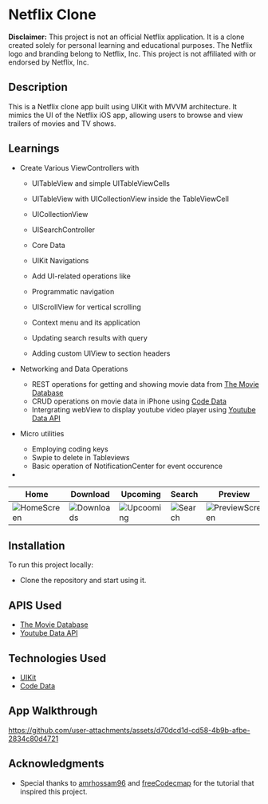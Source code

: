 # Netflix Clone

**Disclaimer:**
This project is not an official Netflix application. It is a clone created solely for personal learning and educational purposes. The Netflix logo and branding belong to Netflix, Inc. This project is not affiliated with or endorsed by Netflix, Inc.

## Description
This is a Netflix clone app built using UIKit with MVVM architecture. It mimics the UI of the Netflix iOS app, allowing users to browse and view trailers of movies and TV shows.

## Learnings
- Create Various ViewControllers with
  - UITableView and simple UITableViewCells
  - UITableView with UICollectionView inside the TableViewCell
  - UICollectionView
  - UISearchController
  - Core Data
  - UIKit Navigations

  - Add UI-related operations like
  - Programmatic navigation
  - UIScrollView for vertical scrolling
  - Context menu and its application
  - Updating search results with query
  - Adding custom UIView to section headers
 

- Networking and Data Operations
  - REST operations for getting and showing movie data from [The Movie Database](https://www.themoviedb.org/)
  - CRUD operations on movie data in iPhone using [Code Data](https://developer.apple.com/documentation/coredata)
  - Intergrating webView to display youtube video player using [Youtube Data API](https://developers.google.com/youtube/v3/docs/search/list)
 
- Micro utilities
  - Employing coding keys
  - Swpie to delete in Tableviews
  - Basic operation of NotificationCenter for event occurence
 
- 
|  Home                           |  Download                                       |  Upcoming                                   |  Search                                     |  Preview                                |   
| ------------------------------------------- | ------------------------------------------- | ------------------------------------------- | ------------------------------------------- | ------------------------------------------- |
| ![HomeScreen](https://github.com/user-attachments/assets/c68e2d0f-d013-49c2-8b8f-f941d598ae98)  | ![Downloads](https://github.com/user-attachments/assets/fdd6db95-1397-4b82-b66d-bcf85c46a1a8) | ![Upcooming](https://github.com/user-attachments/assets/76570dd5-aad9-4885-949f-ae1b38bb682b)| ![Search](https://github.com/user-attachments/assets/26d0decb-3e5c-4ae3-8ece-a4f94a47b3a2) | ![PreviewScreen](https://github.com/user-attachments/assets/9ccc157a-1d78-4860-8cd0-d6d03860bbbf)|
 
## Installation
To run this project locally:
- Clone the repository and start using it.

## APIS  Used
- [The Movie Database](https://www.themoviedb.org/)
- [Youtube Data API](https://developers.google.com/youtube/v3/docs/search/list)
  
## Technologies Used
- [UIKit](https://developer.apple.com/documentation/uikit)
- [Code Data](https://developer.apple.com/documentation/coredata)


## App Walkthrough


https://github.com/user-attachments/assets/d70dcd1d-cd58-4b9b-afbe-2834c80d4721


## Acknowledgments
- Special thanks to [amrhossam96](https://github.com/amrhossam96) and [freeCodecmap](https://github.com/freeCodeCamp) for the tutorial that inspired this project.


